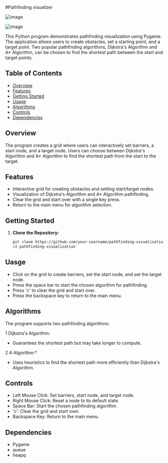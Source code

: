 #Pathfinding visualizer

![image](https://github.com/Rishabhv573/Pathfinding-Visualizer/assets/75075641/beaa2c20-208b-40f2-b0b4-416b6e68d6f1)

![image](https://github.com/Rishabhv573/Pathfinding-Visualizer/assets/75075641/bb08ceec-2948-4dbf-9932-53d824f0f0a6)


This Python program demonstrates pathfinding visualization using Pygame. The application allows users to create obstacles, set a starting point, and a target point. Two popular pathfinding algorithms, Dijkstra's Algorithm and A* Algorithm, can be chosen to find the shortest path between the start and target points.

## Table of Contents

- [Overview](#overview)
- [Features](#features)
- [Getting Started](#getting-started)
- [Usage](#usage)
- [Algorithms](#algorithms)
- [Controls](#controls)
- [Dependencies](#dependencies)

## Overview

The program creates a grid where users can interactively set barriers, a start node, and a target node. Users can choose between Dijkstra's Algorithm and A* Algorithm to find the shortest path from the start to the target.

## Features

- Interactive grid for creating obstacles and setting start/target nodes.
- Visualization of Dijkstra's Algorithm and A* Algorithm pathfinding.
- Clear the grid and start over with a single key press.
- Return to the main menu for algorithm selection.

## Getting Started

1. **Clone the Repository:**

   ```bash
   git clone https://github.com/your-username/pathfinding-visualization.git
   cd pathfinding-visualization

## Uasge

- Click on the grid to create barriers, set the start node, and set the target node.
- Press the space bar to start the chosen algorithm for pathfinding.
- Press 'c' to clear the grid and start over.
- Press the backspace key to return to the main menu.

## Algorithms

The program supports two pathfinding algorithms:

1 Dijkstra's Algorithm:
- Guarantees the shortest path but may take longer to compute.

2 A Algorithm:*
- Uses heuristics to find the shortest path more efficiently than Dijkstra's Algorithm.

## Controls
- Left Mouse Click: Set barriers, start node, and target node.
- Right Mouse Click: Reset a node to its default state.
- Space Bar: Start the chosen pathfinding algorithm.
- 'c': Clear the grid and start over.
- Backspace Key: Return to the main menu.

## Dependencies
- Pygame
- queue
- heapq
